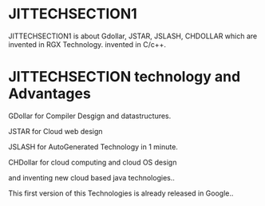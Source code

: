 # JITTECHSECTION1
JITTECHSECTION1  is  about  Gdollar, JSTAR, JSLASH, CHDOLLAR  which  are  invented  in RGX  Technology.
  invented  in C/c++.

JITTECHSECTION  technology  and  Advantages
===========================================


GDollar  for Compiler  Desgign  and  datastructures.

JSTAR  for  Cloud  web design

JSLASH  for  AutoGenerated  Technology  in  1  minute.

CHDollar  for  cloud  computing  and  cloud  OS  design

and  inventing  new  cloud  based  java  technologies..


This  first  version  of  this   Technologies   is  already  released  in  Google..



